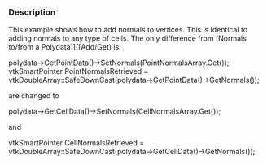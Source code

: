### Description

This example shows how to add normals to vertices. This is identical to adding normals to any type of cells. The only difference from [Normals to/from a Polydata]]([Add/Get) is

<source lang="cpp">
polydata->GetPointData()->SetNormals(PointNormalsArray.Get());
</source>

<source lang="cpp">
vtkSmartPointer<vtkDoubleArray> PointNormalsRetrieved = vtkDoubleArray::SafeDownCast(polydata->GetPointData()->GetNormals());
</source>

are changed to

<source lang="cpp">
polydata->GetCellData()->SetNormals(CellNormalsArray.Get());
</source>

and

<source lang="cpp">
vtkSmartPointer<vtkDoubleArray> CellNormalsRetrieved = vtkDoubleArray::SafeDownCast(polydata->GetCellData()->GetNormals());
</source>

